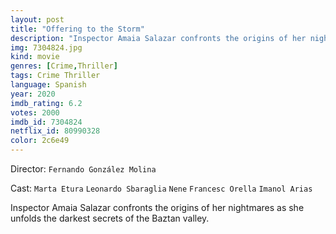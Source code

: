 ```yaml
---
layout: post
title: "Offering to the Storm"
description: "Inspector Amaia Salazar confronts the origins of her nightmares as she unfolds the darkest secrets of the Baztan valley..."
img: 7304824.jpg
kind: movie
genres: [Crime,Thriller]
tags: Crime Thriller 
language: Spanish
year: 2020
imdb_rating: 6.2
votes: 2000
imdb_id: 7304824
netflix_id: 80990328
color: 2c6e49
---
```

Director: `Fernando González Molina`  

Cast: `Marta Etura` `Leonardo Sbaraglia` `Nene` `Francesc Orella` `Imanol Arias` 

Inspector Amaia Salazar confronts the origins of her nightmares as she unfolds the darkest secrets of the Baztan valley.